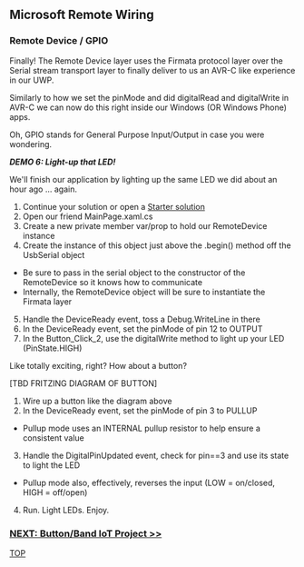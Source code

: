 ## Microsoft Remote Wiring

### Remote Device / GPIO

Finally! The Remote Device layer uses the Firmata protocol layer over the Serial stream transport layer to
finally deliver to us an AVR-C like experience in our UWP.

Similarly to how we set the pinMode and did digitalRead and digitalWrite in AVR-C we can now do this 
right inside our Windows (OR Windows Phone) apps.

Oh, GPIO stands for General Purpose Input/Output in case you were wondering.

_**DEMO 6: Light-up that LED!**_

We'll finish our application by lighting up the same LED we did about an hour ago ... again.

1. Continue your solution or open a [Starter solution](https://github.com/JAgostoni/pgh-dot-net-remote-wiring/tree/wip/Demo6/Starter/)
2. Open our friend MainPage.xaml.cs
3. Create a new private member var/prop to hold our RemoteDevice instance
4. Create the instance of this object just above the .begin() method off the UsbSerial object
 - Be sure to pass in the serial object to the constructor of the RemoteDevice so it knows how to communicate
 - Internally, the RemoteDevice object will be sure to instantiate the Firmata layer
5. Handle the DeviceReady event, toss a Debug.WriteLine in there
6. In the DeviceReady event, set the pinMode of pin 12 to OUTPUT
7. In the Button_Click_2, use the digitalWrite method to light up your LED (PinState.HIGH)

Like totally exciting, right? How about a button?

[TBD FRITZING DIAGRAM OF BUTTON]

1. Wire up a button like the diagram above
2. In the DeviceReady event, set the pinMode of pin 3 to PULLUP
 - Pullup mode uses an INTERNAL pullup resistor to help ensure a consistent value
3. Handle the DigitalPinUpdated event, check for pin==3 and use its state to light the LED
 - Pullup mode also, effectively, reverses the input (LOW = on/closed, HIGH = off/open)
4. Run. Light LEDs. Enjoy.


### [NEXT: Button/Band IoT Project >>](buttonbandiot.md)

[TOP](README.md)